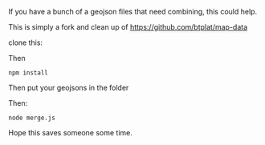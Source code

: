 If you have a bunch of a geojson files that need combining, this could help.

This is simply a fork and clean up of https://github.com/btplat/map-data

clone this:

Then

    npm install

Then put your geojsons in the folder

Then:

    node merge.js

Hope this saves someone some time. 
